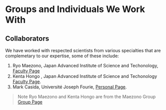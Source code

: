 Groups and Individuals We Work With
=========================================

Collaborators
-------------

We have worked with respected scientists from various specialties
that are complemetary to our expertise, some of these include:

1. Ryo Maezono, Japan Advanced Institute of Science and Techonology, [Faculty Page](http://www.jaist.ac.jp/profiles/info_e.php?profile_id=498  "Visit")
2. Kenta Hongo  , Japan Advanced Institute of Science and Techonology [Faculty Page](http://www.jaist.ac.jp/profiles/info_e.php?profile_id=601  "Visit").
3. Mark Casida, Université Joseph Fourie, [Personal Page](https://sites.google.com/site/markcasida/ "Visit").


> Note Ryo Maezono and Kenta Hongo are from the Maezono Group [Group Page](http://www.jaist.ac.jp/is/labs/maezono-lab/wiki/index.php "Visit")


